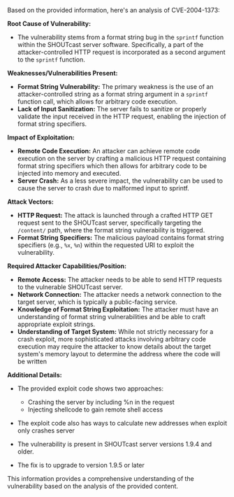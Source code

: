 Based on the provided information, here's an analysis of CVE-2004-1373:

**Root Cause of Vulnerability:**
- The vulnerability stems from a format string bug in the `sprintf` function within the SHOUTcast server software. Specifically, a part of the attacker-controlled HTTP request is incorporated as a second argument to the `sprintf` function.

**Weaknesses/Vulnerabilities Present:**
- **Format String Vulnerability:** The primary weakness is the use of an attacker-controlled string as a format string argument in a `sprintf` function call, which allows for arbitrary code execution.
- **Lack of Input Sanitization:** The server fails to sanitize or properly validate the input received in the HTTP request, enabling the injection of format string specifiers.

**Impact of Exploitation:**
- **Remote Code Execution:** An attacker can achieve remote code execution on the server by crafting a malicious HTTP request containing format string specifiers which then allows for arbitrary code to be injected into memory and executed.
- **Server Crash:** As a less severe impact, the vulnerability can be used to cause the server to crash due to malformed input to sprintf.

**Attack Vectors:**
- **HTTP Request:** The attack is launched through a crafted HTTP GET request sent to the SHOUTcast server, specifically targeting the `/content/` path, where the format string vulnerability is triggered.
- **Format String Specifiers:** The malicious payload contains format string specifiers (e.g., `%x`, `%n`) within the requested URI to exploit the vulnerability.

**Required Attacker Capabilities/Position:**
- **Remote Access:** The attacker needs to be able to send HTTP requests to the vulnerable SHOUTcast server.
- **Network Connection:** The attacker needs a network connection to the target server, which is typically a public-facing service.
- **Knowledge of Format String Exploitation:**  The attacker must have an understanding of format string vulnerabilities and be able to craft appropriate exploit strings.
- **Understanding of Target System:** While not strictly necessary for a crash exploit, more sophisticated attacks involving arbitrary code execution may require the attacker to know details about the target system's memory layout to determine the address where the code will be written

**Additional Details:**
- The provided exploit code shows two approaches:
   - Crashing the server by including %n in the request
   - Injecting shellcode to gain remote shell access

- The exploit code also has ways to calculate new addresses when exploit only crashes server

- The vulnerability is present in SHOUTcast server versions 1.9.4 and older.
- The fix is to upgrade to version 1.9.5 or later

This information provides a comprehensive understanding of the vulnerability based on the analysis of the provided content.